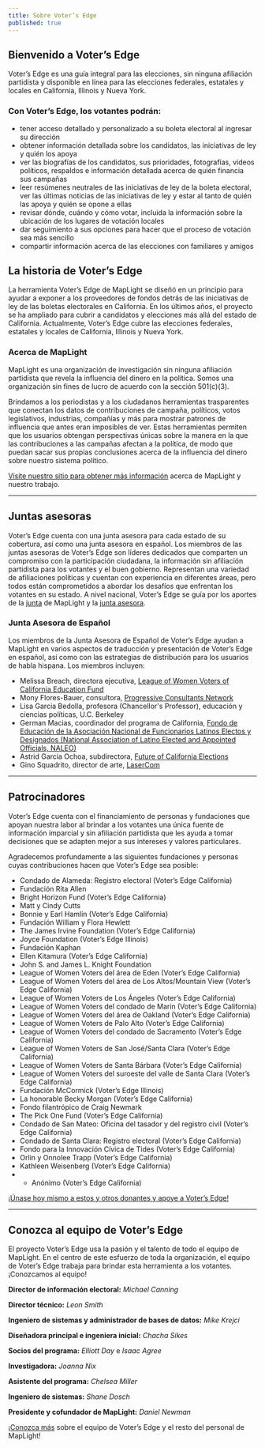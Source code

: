 ```yaml
---
title: Sobre Voter’s Edge
published: true
---
```

## Bienvenido a Voter’s Edge

Voter’s Edge es una guía integral para las elecciones, sin ninguna afiliación partidista y disponible en línea para las elecciones federales, estatales y locales en California, Illinois y Nueva York. 

### Con Voter’s Edge, los votantes podrán:

- tener acceso detallado y personalizado a su boleta electoral al ingresar su dirección
- obtener información detallada sobre los candidatos, las iniciativas de ley y quién los apoya
- ver las biografías de los candidatos, sus prioridades, fotografías, videos políticos, respaldos e información detallada acerca de quién financia sus campañas
- leer resúmenes neutrales de las iniciativas de ley de la boleta electoral, ver las últimas noticias de las iniciativas de ley y estar al tanto de quién las apoya y quién se opone a ellas
- revisar dónde, cuándo y cómo votar, incluida la información sobre la ubicación de los lugares de votación locales
- dar seguimiento a sus opciones para hacer que el proceso de votación sea más sencillo
- compartir información acerca de las elecciones con familiares y amigos

## La historia de Voter’s Edge
La herramienta Voter’s Edge de MapLight se diseñó en un principio para ayudar a exponer a los proveedores de fondos detrás de las iniciativas de ley de las boletas electorales en California. En los últimos años, el proyecto se ha ampliado para cubrir a candidatos y elecciones más allá del estado de California. Actualmente, Voter’s Edge cubre las elecciones federales, estatales y locales de California, Illinois y Nueva York.

### Acerca de MapLight

MapLight es una organización de investigación sin ninguna afiliación partidista que revela la influencia del dinero en la política. Somos una organización sin fines de lucro de acuerdo con la sección 501(c)(3).

Brindamos a los periodistas y a los ciudadanos herramientas trasparentes que conectan los datos de contribuciones de campaña, políticos, votos legislativos, industrias, compañías y más para mostrar patrones de influencia que antes eran imposibles de ver. Estas herramientas permiten que los usuarios obtengan perspectivas únicas sobre la manera en la que las contribuciones a las campañas afectan a la política, de modo que puedan sacar sus propias conclusiones acerca de la influencia del dinero sobre nuestro sistema político.

[Visite nuestro sitio para obtener más información](http://maplight.org/content/about-maplight) acerca de MapLight y nuestro trabajo.

---

## Juntas asesoras

Voter’s Edge cuenta con una junta asesora para cada estado de su cobertura, así como una junta asesora en español. Los miembros de las juntas asesoras de Voter’s Edge son líderes dedicados que comparten un compromiso con la participación ciudadana, la información sin afiliación partidista para los votantes y el buen gobierno. Representan una variedad de afiliaciones políticas y cuentan con experiencia en diferentes áreas, pero todos están comprometidos a abordar los desafíos que enfrentan los votantes en su estado. A nivel nacional, Voter’s Edge se guía por los aportes de la [junta](http://maplight.org/board) de MapLight y la [junta asesora](http://maplight.org/advisory_board).

### Junta Asesora de Español
Los miembros de la Junta Asesora de Español de Voter’s Edge ayudan a MapLight en varios aspectos de traducción y presentación de Voter’s Edge en español, así como con las estrategias de distribución para los usuarios de habla hispana. Los miembros incluyen:

* Melissa Breach, directora ejecutiva, [League of Women Voters of California Education Fund](https://cavotes.org/)
* Mony Flores-Bauer, consultora, [Progressive Consultants Network](http://www.pcneb.org/floresbauer.html)
* Lisa Garcia Bedolla, profesora (Chancellor's Professor), educación y ciencias políticas, U.C. Berkeley
* German Macias, coordinador del programa de California, [Fondo de Educación de la Asociación Nacional de Funcionarios Latinos Electos y Designados (National Association of Latino Elected and Appointed Officials, NALEO)](http://www.naleo.org/)
* Astrid Garcia Ochoa, subdirectora, [Future of California Elections](http://futureofcaelections.org/)
* Gino Squadrito, director de arte, [LaserCom](http://www.lasercomdesign.com/)

---

## Patrocinadores

Voter’s Edge cuenta con el financiamiento de personas y fundaciones que apoyan nuestra labor al brindar a los votantes una única fuente de información imparcial y sin afiliación partidista que les ayuda a tomar decisiones que se adapten mejor a sus intereses y valores particulares.

Agradecemos profundamente a las siguientes fundaciones y personas cuyas contribuciones hacen que Voter’s Edge sea posible:

- Condado de Alameda: Registro electoral (Voter’s Edge California)
- Fundación Rita Allen 
- Bright Horizon Fund (Voter’s Edge California)
- Matt y Cindy Cutts 
- Bonnie y Earl Hamlin (Voter’s Edge California)
- Fundación William y Flora Hewlett 
- The James Irvine Foundation (Voter’s Edge California)
- Joyce Foundation (Voter’s Edge Illinois)
- Fundación Kaphan 
- Ellen Kitamura (Voter’s Edge California)
- John S. and James L. Knight Foundation 
- League of Women Voters del área de Eden (Voter’s Edge California)
- League of Women Voters del área de Los Altos/Mountain View (Voter’s Edge California)
- League of Women Voters de Los Ángeles (Voter’s Edge California)
- League of Women Voters del condado de Marin (Voter’s Edge California)
- League of Women Voters del área de Oakland (Voter’s Edge California)
- League of Women Voters de Palo Alto (Voter’s Edge California)
- League of Women Voters del condado de Sacramento (Voter’s Edge California)
- League of Women Voters de San José/Santa Clara (Voter’s Edge California)
- League of Women Voters de Santa Bárbara (Voter’s Edge California)
- League of Women Voters del suroeste del valle de Santa Clara (Voter’s Edge California)
- Fundación McCormick (Voter’s Edge Illinois)
- La honorable Becky Morgan (Voter’s Edge California)
- Fondo filantrópico de Craig Newmark
- The Pick One Fund (Voter’s Edge California)
- Condado de San Mateo: Oficina del tasador y del registro civil (Voter’s Edge California)
- Condado de Santa Clara: Registro electoral (Voter’s Edge California)
- Fondo para la Innovación Cívica de Tides (Voter’s Edge California)
- Orlin y Onnolee Trapp (Voter’s Edge California)
- Kathleen Weisenberg (Voter’s Edge California)
- - Anónimo (Voter’s Edge California)

[¡Únase hoy mismo a estos y otros donantes y apoye a Voter’s Edge!](https://secure.qgiv.com/for/votedg/)

---

## Conozca al equipo de Voter’s Edge

El proyecto Voter’s Edge usa la pasión y el talento de todo el equipo de MapLight. En el centro de este esfuerzo de toda la organización, el equipo de Voter’s Edge trabaja para brindar esta herramienta a los votantes. ¡Conozcamos al equipo!

**Director de información electoral:** _Michael Canning_

**Director técnico:** _Leon Smith_

**Ingeniero de sistemas y administrador de bases de datos:** _Mike Krejci_

**Diseñadora principal e ingeniera inicial:** _Chacha Sikes_

**Socios del programa:**  _Elliott Day_ e _Isaac Agree_

**Investigadora:** _Joanna Nix_

**Asistente del programa:** _Chelsea Miller_

**Ingeniero de sistemas:** _Shane Dosch_

**Presidente y cofundador de MapLight:** _Daniel Newman_

[¡Conozca más](http://maplight.org/content/staff) sobre el equipo de Voter’s Edge y el resto del personal de MapLight!
